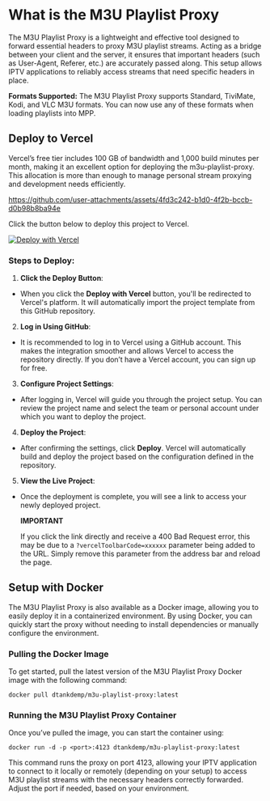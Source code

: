 # What is the M3U Playlist Proxy

The M3U Playlist Proxy is a lightweight and effective tool designed to forward essential headers to proxy M3U playlist streams. Acting as a bridge between your client and the server, it ensures that important headers (such as User-Agent, Referer, etc.) are accurately passed along. This setup allows IPTV applications to reliably access streams that need specific headers in place.

**Formats Supported:** The M3U Playlist Proxy supports Standard, TiviMate, Kodi, and VLC M3U formats. You can now use any of these formats when loading playlists into MPP.

## Deploy to Vercel

Vercel’s free tier includes 100 GB of bandwidth and 1,000 build minutes per month, making it an excellent option for deploying the m3u-playlist-proxy. This allocation is more than enough to manage personal stream proxying and development needs efficiently.

https://github.com/user-attachments/assets/4fd3c242-b1d0-4f2b-bccb-d0b98b8ba94e

Click the button below to deploy this project to Vercel.

[![Deploy with Vercel](https://vercel.com/button)](https://vercel.com/import/project?template=https://github.com/markcs/m3u-playlist-proxy)

### Steps to Deploy:

1. **Click the Deploy Button**:
- When you click the **Deploy with Vercel** button, you'll be redirected to Vercel's platform. It will automatically import the project template from this GitHub repository.

2. **Log in Using GitHub**:
- It is recommended to log in to Vercel using a GitHub account. This makes the integration smoother and allows Vercel to access the repository directly. If you don’t have a Vercel account, you can sign up for free.

3. **Configure Project Settings**:
- After logging in, Vercel will guide you through the project setup. You can review the project name and select the team or personal account under which you want to deploy the project.

4. **Deploy the Project**:
- After confirming the settings, click **Deploy**. Vercel will automatically build and deploy the project based on the configuration defined in the repository.

5. **View the Live Project**:
- Once the deployment is complete, you will see a link to access your newly deployed project.

   **IMPORTANT**

   If you click the link directly and receive a 400 Bad Request error, this may be due to a `?vercelToolbarCode=xxxxxx` parameter being added to the URL. Simply remove this parameter from the address bar and reload the page.

## Setup with Docker

The M3U Playlist Proxy is also available as a Docker image, allowing you to easily deploy it in a containerized environment. By using Docker, you can quickly start the proxy without needing to install dependencies or manually configure the environment.

### Pulling the Docker Image

To get started, pull the latest version of the M3U Playlist Proxy Docker image with the following command:

`docker pull dtankdemp/m3u-playlist-proxy:latest`

### Running the M3U Playlist Proxy Container

Once you’ve pulled the image, you can start the container using:

`docker run -d -p <port>:4123 dtankdemp/m3u-playlist-proxy:latest`

This command runs the proxy on port 4123, allowing your IPTV application to connect to it locally or remotely (depending on your setup) to access M3U playlist streams with the necessary headers correctly forwarded. Adjust the port if needed, based on your environment.
